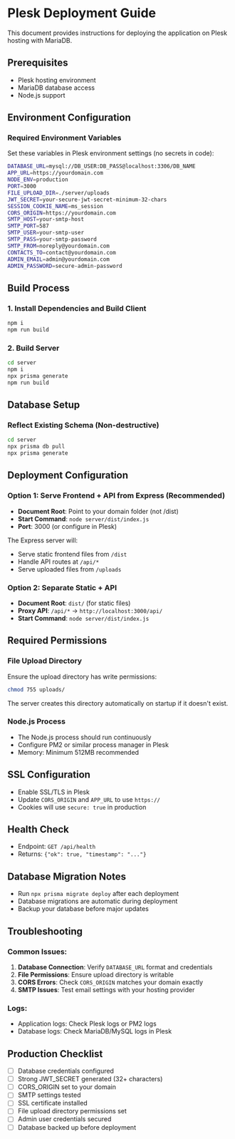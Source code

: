 # Plesk Deployment Guide

This document provides instructions for deploying the application on Plesk hosting with MariaDB.

## Prerequisites

- Plesk hosting environment
- MariaDB database access
- Node.js support

## Environment Configuration

### Required Environment Variables

Set these variables in Plesk environment settings (no secrets in code):

```bash
DATABASE_URL=mysql://DB_USER:DB_PASS@localhost:3306/DB_NAME
APP_URL=https://yourdomain.com
NODE_ENV=production
PORT=3000
FILE_UPLOAD_DIR=./server/uploads
JWT_SECRET=your-secure-jwt-secret-minimum-32-chars
SESSION_COOKIE_NAME=ms_session
CORS_ORIGIN=https://yourdomain.com
SMTP_HOST=your-smtp-host
SMTP_PORT=587
SMTP_USER=your-smtp-user
SMTP_PASS=your-smtp-password
SMTP_FROM=noreply@yourdomain.com
CONTACTS_TO=contact@yourdomain.com
ADMIN_EMAIL=admin@yourdomain.com
ADMIN_PASSWORD=secure-admin-password
```

## Build Process

### 1. Install Dependencies and Build Client

```bash
npm i
npm run build
```

### 2. Build Server

```bash
cd server
npm i
npx prisma generate
npm run build
```

## Database Setup

### Reflect Existing Schema (Non-destructive)

```bash
cd server
npx prisma db pull
npx prisma generate
```

## Deployment Configuration

### Option 1: Serve Frontend + API from Express (Recommended)
- **Document Root**: Point to your domain folder (not /dist)
- **Start Command**: `node server/dist/index.js`
- **Port**: 3000 (or configure in Plesk)

The Express server will:
- Serve static frontend files from `/dist`
- Handle API routes at `/api/*`
- Serve uploaded files from `/uploads`

### Option 2: Separate Static + API
- **Document Root**: `dist/` (for static files)
- **Proxy API**: `/api/*` → `http://localhost:3000/api/`
- **Start Command**: `node server/dist/index.js`

## Required Permissions

### File Upload Directory
Ensure the upload directory has write permissions:
```bash
chmod 755 uploads/
```

The server creates this directory automatically on startup if it doesn't exist.

### Node.js Process
- The Node.js process should run continuously
- Configure PM2 or similar process manager in Plesk
- Memory: Minimum 512MB recommended

## SSL Configuration
- Enable SSL/TLS in Plesk
- Update `CORS_ORIGIN` and `APP_URL` to use `https://`
- Cookies will use `secure: true` in production

## Health Check
- Endpoint: `GET /api/health`
- Returns: `{"ok": true, "timestamp": "..."}`

## Database Migration Notes
- Run `npx prisma migrate deploy` after each deployment
- Database migrations are automatic during deployment
- Backup your database before major updates

## Troubleshooting

### Common Issues:
1. **Database Connection**: Verify `DATABASE_URL` format and credentials
2. **File Permissions**: Ensure upload directory is writable
3. **CORS Errors**: Check `CORS_ORIGIN` matches your domain exactly
4. **SMTP Issues**: Test email settings with your hosting provider

### Logs:
- Application logs: Check Plesk logs or PM2 logs
- Database logs: Check MariaDB/MySQL logs in Plesk

## Production Checklist
- [ ] Database credentials configured
- [ ] Strong JWT_SECRET generated (32+ characters)
- [ ] CORS_ORIGIN set to your domain
- [ ] SMTP settings tested
- [ ] SSL certificate installed
- [ ] File upload directory permissions set
- [ ] Admin user credentials secured
- [ ] Database backed up before deployment